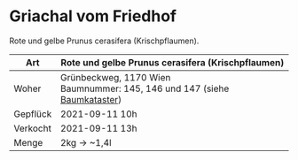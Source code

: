 # Griachal vom Friedhof

Rote und gelbe Prunus cerasifera (Krischpflaumen).

| Art      | Rote und gelbe Prunus cerasifera (Krischpflaumen)                                                                                                                                                                                                                                                  |
| -------- | -------------------------------------------------------------------------------------------------------------------------------------------------------------------------------------------------------------------------------------------------------------------------------------------------- |
| Woher    | Grünbeckweg, 1170 Wien<br/>Baumnummer: 145, 146 und 147 (siehe [Baumkataster](https://www.wien.gv.at/umweltgut/public/grafik.aspx?ThemePage=11&bookmark=PAstRjL-cUkaHnvtCAAeEQjnC-cs6-crOsX3Z-cJ1b3VCe8VZZP2o-cKSUyDCj9L6uS8mPcxuMUiqGZg04MZ0ONb6ZEYDnvTqmT1OYYb7EuTK7THaPzYbMoCOC-ch-cLmIC1A8-b)) |
| Gepflück | 2021-09-11 10h                                                                                                                                                                                                                                                                                     |
| Verkocht | 2021-09-11 13h                                                                                                                                                                                                                                                                                     |
| Menge    | 2kg -> ~1,4l                                                                                                                                                                                                                                                                                       |